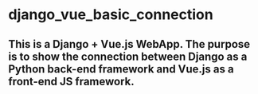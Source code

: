 # django_vue_basic_connection

## This is a Django + Vue.js WebApp. The purpose is to show the connection between Django as a Python back-end framework and Vue.js as a front-end JS framework.
